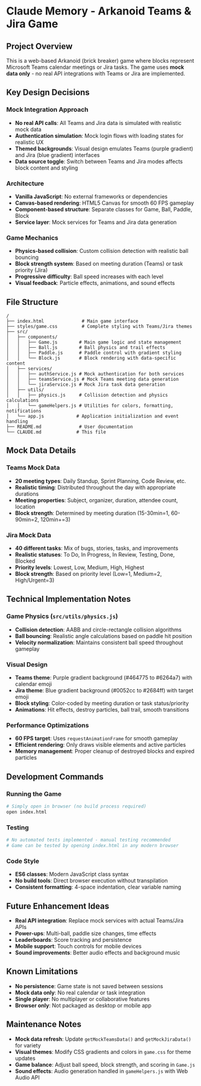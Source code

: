 # Claude Memory - Arkanoid Teams & Jira Game

## Project Overview
This is a web-based Arkanoid (brick breaker) game where blocks represent Microsoft Teams calendar meetings or Jira tasks. The game uses **mock data only** - no real API integrations with Teams or Jira are implemented.

## Key Design Decisions

### Mock Integration Approach
- **No real API calls**: All Teams and Jira data is simulated with realistic mock data
- **Authentication simulation**: Mock login flows with loading states for realistic UX
- **Themed backgrounds**: Visual design emulates Teams (purple gradient) and Jira (blue gradient) interfaces
- **Data source toggle**: Switch between Teams and Jira modes affects block content and styling

### Architecture
- **Vanilla JavaScript**: No external frameworks or dependencies
- **Canvas-based rendering**: HTML5 Canvas for smooth 60 FPS gameplay
- **Component-based structure**: Separate classes for Game, Ball, Paddle, Block
- **Service layer**: Mock services for Teams and Jira data generation

### Game Mechanics
- **Physics-based collision**: Custom collision detection with realistic ball bouncing
- **Block strength system**: Based on meeting duration (Teams) or task priority (Jira)
- **Progressive difficulty**: Ball speed increases with each level
- **Visual feedback**: Particle effects, animations, and sound effects

## File Structure
```
/
├── index.html              # Main game interface
├── styles/game.css         # Complete styling with Teams/Jira themes
├── src/
│   ├── components/
│   │   ├── Game.js        # Main game logic and state management
│   │   ├── Ball.js        # Ball physics and trail effects  
│   │   ├── Paddle.js      # Paddle control with gradient styling
│   │   └── Block.js       # Block rendering with data-specific content
│   ├── services/
│   │   ├── authService.js # Mock authentication for both services
│   │   ├── teamsService.js # Mock Teams meeting data generation
│   │   └── jiraService.js # Mock Jira task data generation
│   ├── utils/
│   │   ├── physics.js     # Collision detection and physics calculations
│   │   └── gameHelpers.js # Utilities for colors, formatting, notifications
│   └── app.js            # Application initialization and event handling
├── README.md              # User documentation
└── CLAUDE.md             # This file
```

## Mock Data Details

### Teams Mock Data
- **20 meeting types**: Daily Standup, Sprint Planning, Code Review, etc.
- **Realistic timing**: Distributed throughout the day with appropriate durations
- **Meeting properties**: Subject, organizer, duration, attendee count, location
- **Block strength**: Determined by meeting duration (15-30min=1, 60-90min=2, 120min+=3)

### Jira Mock Data  
- **40 different tasks**: Mix of bugs, stories, tasks, and improvements
- **Realistic statuses**: To Do, In Progress, In Review, Testing, Done, Blocked
- **Priority levels**: Lowest, Low, Medium, High, Highest
- **Block strength**: Based on priority level (Low=1, Medium=2, High/Urgent=3)

## Technical Implementation Notes

### Game Physics (`src/utils/physics.js`)
- **Collision detection**: AABB and circle-rectangle collision algorithms
- **Ball bouncing**: Realistic angle calculations based on paddle hit position
- **Velocity normalization**: Maintains consistent ball speed throughout gameplay

### Visual Design
- **Teams theme**: Purple gradient background (#464775 to #6264a7) with calendar emoji
- **Jira theme**: Blue gradient background (#0052cc to #2684ff) with target emoji  
- **Block styling**: Color-coded by meeting duration or task status/priority
- **Animations**: Hit effects, destroy particles, ball trail, smooth transitions

### Performance Optimizations
- **60 FPS target**: Uses `requestAnimationFrame` for smooth gameplay
- **Efficient rendering**: Only draws visible elements and active particles
- **Memory management**: Proper cleanup of destroyed blocks and expired particles

## Development Commands

### Running the Game
```bash
# Simply open in browser (no build process required)
open index.html
```

### Testing
```bash
# No automated tests implemented - manual testing recommended
# Game can be tested by opening index.html in any modern browser
```

### Code Style
- **ES6 classes**: Modern JavaScript class syntax
- **No build tools**: Direct browser execution without transpilation
- **Consistent formatting**: 4-space indentation, clear variable naming

## Future Enhancement Ideas
- **Real API integration**: Replace mock services with actual Teams/Jira APIs
- **Power-ups**: Multi-ball, paddle size changes, time effects
- **Leaderboards**: Score tracking and persistence
- **Mobile support**: Touch controls for mobile devices
- **Sound improvements**: Better audio effects and background music

## Known Limitations
- **No persistence**: Game state is not saved between sessions
- **Mock data only**: No real calendar or task integration
- **Single player**: No multiplayer or collaborative features
- **Browser only**: Not packaged as desktop or mobile app

## Maintenance Notes
- **Mock data refresh**: Update `getMockTeamsData()` and `getMockJiraData()` for variety
- **Visual themes**: Modify CSS gradients and colors in `game.css` for theme updates  
- **Game balance**: Adjust ball speed, block strength, and scoring in `Game.js`
- **Sound effects**: Audio generation handled in `gameHelpers.js` with Web Audio API